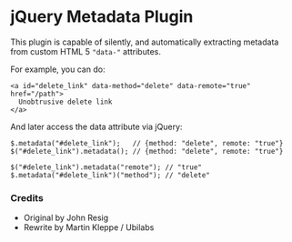 # jQuery Metadata Plugin #

This plugin is capable of silently, and automatically extracting metadata from custom HTML 5 `"data-"` attributes.

For example, you can do:

    <a id="delete_link" data-method="delete" data-remote="true" href="/path">
      Unobtrusive delete link
    </a>

And later access the data attribute via jQuery:

    $.metadata("#delete_link");   // {method: "delete", remote: "true"}
    $("#delete_link").metadata(); // {method: "delete", remote: "true"}
    
    $("#delete_link").metadata("remote"); // "true"
    $.metadata("#delete_link")("method"); // "delete"

### Credits ###

* Original by John Resig
* Rewrite by Martin Kleppe / Ubilabs